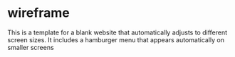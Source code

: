 # wireframe
This is a template for a blank website that automatically adjusts to different screen sizes. It includes a hamburger menu that appears automatically on smaller screens
